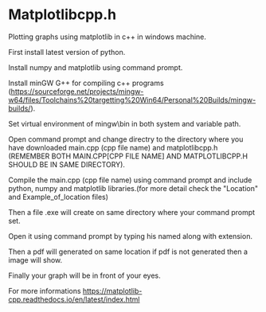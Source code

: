 # Matplotlibcpp.h
Plotting graphs using matplotlib in c++ in windows machine.

First install latest version of python.

Install numpy and matplotlib using command prompt.

Install minGW G++ for compiling c++ programs (https://sourceforge.net/projects/mingw-w64/files/Toolchains%20targetting%20Win64/Personal%20Builds/mingw-builds/).

Set virtual environment of mingw\bin in both system and variable path.

Open command prompt and change directry to the directory where you have downloaded main.cpp (cpp file name) and matplotlibcpp.h (REMEMBER BOTH MAIN.CPP[CPP FILE NAME] AND MATPLOTLIBCPP.H SHOULD BE IN SAME DIRECTORY).

Compile the main.cpp (cpp file name) using command prompt and include python, numpy and matplotlib libraries.(for more detail check the "Location" and Example_of_location files)

Then a file .exe will create on same directory where your command prompt set.

Open it using command prompt by typing his named along with extension.

Then a pdf will generated on same location if pdf is not generated then a image will show.

Finally your graph will be in front of your eyes.

For more informations https://matplotlib-cpp.readthedocs.io/en/latest/index.html
